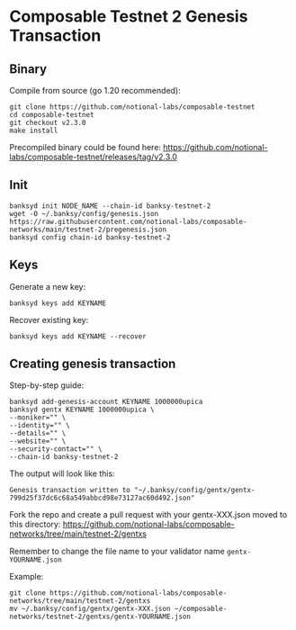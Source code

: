 # Composable Testnet 2 Genesis Transaction

## Binary
Compile from source (go 1.20 recommended):
```
git clone https://github.com/notional-labs/composable-testnet
cd composable-testnet 
git checkout v2.3.0 
make install
```
Precompiled binary could be found here: https://github.com/notional-labs/composable-testnet/releases/tag/v2.3.0

## Init
```
banksyd init NODE_NAME --chain-id banksy-testnet-2
wget -O ~/.banksy/config/genesis.json https://raw.githubusercontent.com/notional-labs/composable-networks/main/testnet-2/pregenesis.json
banksyd config chain-id banksy-testnet-2
```

## Keys
Generate a new key:
```
banksyd keys add KEYNAME 
```
Recover existing key:
```
banksyd keys add KEYNAME --recover
```

## Creating genesis transaction
Step-by-step guide:
```
banksyd add-genesis-account KEYNAME 1000000upica
banksyd gentx KEYNAME 1000000upica \
--moniker="" \
--identity="" \
--details="" \
--website="" \
--security-contact="" \
--chain-id banksy-testnet-2
```
The output will look like this: 
```
Genesis transaction written to "~/.banksy/config/gentx/gentx-799d25f37dc6c68a549abbcd98e73127ac60d492.json"
```
Fork the repo and create a pull request with your gentx-XXX.json moved to this directory: https://github.com/notional-labs/composable-networks/tree/main/testnet-2/gentxs

Remember to change the file name to your validator name `gentx-YOURNAME.json`

Example:
```
git clone https://github.com/notional-labs/composable-networks/tree/main/testnet-2/gentxs
mv ~/.banksy/config/gentx/gentx-XXX.json ~/composable-networks/testnet-2/gentxs/gentx-YOURNAME.json
```
